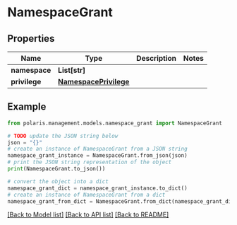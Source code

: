 <!--

 Licensed to the Apache Software Foundation (ASF) under one
 or more contributor license agreements.  See the NOTICE file
 distributed with this work for additional information
 regarding copyright ownership.  The ASF licenses this file
 to you under the Apache License, Version 2.0 (the
 "License"); you may not use this file except in compliance
 with the License.  You may obtain a copy of the License at

   http://www.apache.org/licenses/LICENSE-2.0

 Unless required by applicable law or agreed to in writing,
 software distributed under the License is distributed on an
 "AS IS" BASIS, WITHOUT WARRANTIES OR CONDITIONS OF ANY
 KIND, either express or implied.  See the License for the
 specific language governing permissions and limitations
 under the License.

-->
# NamespaceGrant

## Properties

Name | Type | Description | Notes
------------ | ------------- | ------------- | -------------
**namespace** | **List[str]** |  | 
**privilege** | [**NamespacePrivilege**](NamespacePrivilege.md) |  | 

## Example

```python
from polaris.management.models.namespace_grant import NamespaceGrant

# TODO update the JSON string below
json = "{}"
# create an instance of NamespaceGrant from a JSON string
namespace_grant_instance = NamespaceGrant.from_json(json)
# print the JSON string representation of the object
print(NamespaceGrant.to_json())

# convert the object into a dict
namespace_grant_dict = namespace_grant_instance.to_dict()
# create an instance of NamespaceGrant from a dict
namespace_grant_from_dict = NamespaceGrant.from_dict(namespace_grant_dict)
```
[[Back to Model list]](../README.md#documentation-for-models) [[Back to API list]](../README.md#documentation-for-api-endpoints) [[Back to README]](../README.md)


